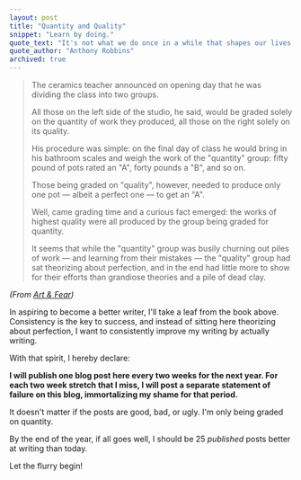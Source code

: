 ```yaml
---
layout: post
title: "Quantity and Quality"
snippet: "Learn by doing."
quote_text: "It's not what we do once in a while that shapes our lives. It's what we do consistently."
quote_author: "Anthony Robbins"
archived: true
---
```


> The ceramics teacher announced on opening day that he was dividing the class into two groups.
>
> All those on the left side of the studio, he said, would be graded solely on the quantity of work they produced, all those on the right solely on its quality.
>
> His procedure was simple: on the final day of class he would bring in his bathroom scales and weigh the work of the "quantity" group: fifty pound of pots rated an "A", forty pounds a "B", and so on.
>
> Those being graded on "quality", however, needed to produce only one pot — albeit a perfect one — to get an "A".
>
> Well, came grading time and a curious fact emerged: the works of highest quality were all produced by the group being graded for quantity.
>
> It seems that while the "quantity" group was busily churning out piles of work — and learning from their mistakes — the "quality" group had sat theorizing about perfection, and in the end had little more to show for their efforts than grandiose theories and a pile of dead clay.

_(From [Art & Fear](http://www.amazon.com/exec/obidos/ASIN/0961454733/saelonsstudio/102-5411399-5291312))_

In aspiring to become a better writer, I'll take a leaf from the book above. Consistency is the key to success, and instead of sitting here theorizing about perfection, I want to consistently improve my writing by actually writing.

With that spirit, I hereby declare:

**I will publish one blog post here every two weeks for the next year. For each two week stretch that I miss, I will post a separate statement of failure on this blog, immortalizing my shame for that period.**

It doesn't matter if the posts are good, bad, or ugly. I'm only being graded on quantity.

By the end of the year, if all goes well, I should be 25 _published_ posts better at writing than today.

Let the flurry begin!
